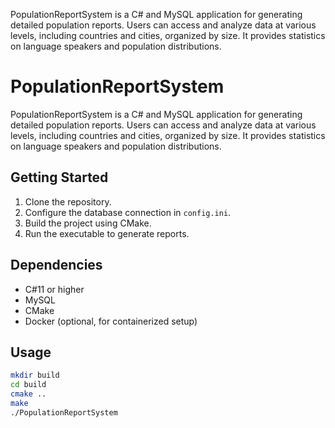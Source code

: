   PopulationReportSystem is a C# and MySQL application for generating detailed population reports. Users can access and analyze data at various levels, including countries and cities, organized by size. It provides statistics on language speakers and population distributions.
# PopulationReportSystem

PopulationReportSystem is a C# and MySQL application for generating detailed population reports. Users can access and analyze data at various levels, including countries and cities, organized by size. It provides statistics on language speakers and population distributions.

## Getting Started

1. Clone the repository.
2. Configure the database connection in `config.ini`.
3. Build the project using CMake.
4. Run the executable to generate reports.

## Dependencies

- C#11 or higher
- MySQL
- CMake
- Docker (optional, for containerized setup)

## Usage

```bash
mkdir build
cd build
cmake ..
make
./PopulationReportSystem

